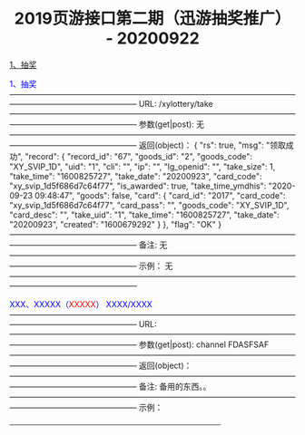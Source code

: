 <h1><center>2019页游接口第二期（迅游抽奖推广） - 20200922</center></h1>


<a href="#a1">1、抽奖</a>



<font id="a1" color="blue">1、抽奖</font>
    ————————————————————————————————————————————————————
    URL:
        /xylottery/take
    ————————————————————————————————————————————————————
    参数(get|post):
        无
    ————————————————————————————————————————————————————
    返回(object)：
    {
        "rs": true,
        "msg": "领取成功",
        "record": {
            "record_id": "67",
            "goods_id": "2",
            "goods_code": "XY_SVIP_1D",
            "uid": "1",
            "cli": "",
            "ip": "",
            "lg_openid": "",
            "take_size": 1,
            "take_time": "1600825727",
            "take_date": "20200923",
            "card_code": "xy_svip_1d5f686d7c64f77",
            "is_awarded": true,
            "take_time_ymdhis": "2020-09-23 09:48:47",
            "goods": false,
            "card": {
                "card_id": "2017",
                "card_code": "xy_svip_1d5f686d7c64f77",
                "card_pass": "",
                "goods_code": "XY_SVIP_1D",
                "card_desc": "",
                "take_uid": "1",
                "take_time": "1600825727",
                "take_date": "20200923",
                "created": "1600679292"
            }
        },
        "flag": "OK"
    }
    ————————————————————————————————————————————————————
    备注: 
        无
    ————————————————————————————————————————————————————
    示例：
        无
    ————————————————————————————————————————————————————




















<font id="aXXX" color="blue">XXX、XXXXX（<font color="red">XXXXX</font>） XXXX/XXXX </font>
    ————————————————————————————————————————————————————
    URL:
    ————————————————————————————————————————————————————
    参数(get|post):
        channel     FDASFSAF
    ————————————————————————————————————————————————————
    返回(object)：
    ————————————————————————————————————————————————————
    备注: 
        备用的东西。。
    ————————————————————————————————————————————————————
    示例：
        
    ————————————————————————————————————————————————————

